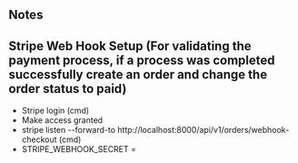 ## Notes
## Stripe Web Hook Setup (For validating the payment process, if a process was completed successfully create an order and change the order status to paid)
- Stripe login (cmd)
- Make access granted 
- stripe listen --forward-to http://localhost:8000/api/v1/orders/webhook-checkout (cmd)
- STRIPE_WEBHOOK_SECRET = 
